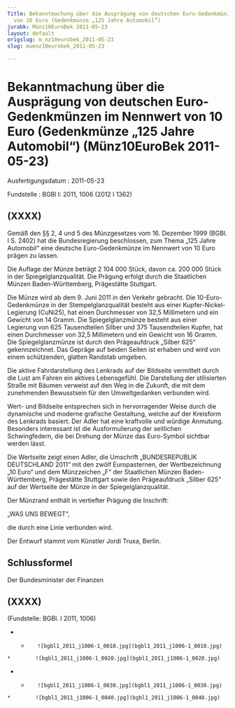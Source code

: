 ```yaml
---
Title: Bekanntmachung über die Ausprägung von deutschen Euro-Gedenkmünzen im Nennwert
  von 10 Euro (Gedenkmünze „125 Jahre Automobil“)
jurabk: Münz10EuroBek 2011-05-23
layout: default
origslug: m_nz10eurobek_2011-05-23
slug: muenz10eurobek_2011-05-23

---
```


# Bekanntmachung über die Ausprägung von deutschen Euro-Gedenkmünzen im Nennwert von 10 Euro (Gedenkmünze „125 Jahre Automobil“) (Münz10EuroBek 2011-05-23)

Ausfertigungsdatum
:   2011-05-23

Fundstelle
:   BGBl I: 2011, 1006 (2012 I 1362)


## (XXXX)

Gemäß den §§ 2, 4 und 5 des Münzgesetzes vom 16. Dezember 1999 (BGBl.
I S. 2402) hat die Bundesregierung beschlossen, zum Thema „125 Jahre
Automobil“ eine deutsche Euro-Gedenkmünze im Nennwert von 10 Euro
prägen zu lassen.

Die Auflage der Münze beträgt 2 104 000 Stück, davon ca. 200 000 Stück
in der Spiegelglanzqualität. Die Prägung erfolgt durch die Staatlichen
Münzen Baden-Württemberg, Prägestätte Stuttgart.

Die Münze wird ab dem 9. Juni 2011 in den Verkehr gebracht. Die
10-Euro-Gedenkmünze in der Stempelglanzqualität besteht aus einer
Kupfer-Nickel-Legierung (CuNi25), hat einen Durchmesser von 32,5
Millimetern und ein Gewicht von 14 Gramm. Die Spiegelglanzmünze
besteht aus einer Legierung von 625 Tausendteilen Silber und 375
Tausendteilen Kupfer, hat einen Durchmesser von 32,5 Millimetern und
ein Gewicht von 16 Gramm. Die Spiegelglanzmünze ist durch den
Prägeaufdruck „Silber 625“ gekennzeichnet. Das Gepräge auf beiden
Seiten ist erhaben und wird von einem schützenden, glatten Randstab
umgeben.

Die aktive Fahrdarstellung des Lenkrads auf der Bildseite vermittelt
durch die Lust am Fahren ein aktives Lebensgefühl. Die Darstellung der
stilisierten Straße mit Bäumen verweist auf den Weg in die Zukunft,
die mit dem zunehmenden Bewusstsein für den Umweltgedanken verbunden
wird.

Wert- und Bildseite entsprechen sich in hervorragender Weise durch die
dynamische und moderne grafische Gestaltung, welche auf der Kreisform
des Lenkrads basiert. Der Adler hat eine kraftvolle und würdige
Anmutung. Besonders interessant ist die Ausformulierung der seitlichen
Schwingfedern, die bei Drehung der Münze das Euro-Symbol sichtbar
werden lässt.

Die Wertseite zeigt einen Adler, die Umschrift „BUNDESREPUBLIK
DEUTSCHLAND 2011“ mit den zwölf Europasternen, der Wertbezeichnung „10
Euro“ und dem Münzzeichen „F“ der Staatlichen Münzen Baden-
Württemberg, Prägestätte Stuttgart sowie den Prägeaufdruck „Silber
625“ auf der Wertseite der Münze in der Spiegelglanzqualität.

Der Münzrand enthält in vertiefter Prägung die Inschrift:

„WAS UNS BEWEGT“,

die durch eine Linie verbunden wird.

Der Entwurf stammt vom Künstler Jordi Truxa, Berlin.


## Schlussformel

Der Bundesminister der Finanzen


## (XXXX)

(Fundstelle: BGBl. I 2011, 1006)


*    *        ![bgbl1_2011_j1006-1_0010.jpg](bgbl1_2011_j1006-1_0010.jpg)
    *        ![bgbl1_2011_j1006-1_0020.jpg](bgbl1_2011_j1006-1_0020.jpg)

*    *        ![bgbl1_2011_j1006-1_0030.jpg](bgbl1_2011_j1006-1_0030.jpg)
    *        ![bgbl1_2011_j1006-1_0040.jpg](bgbl1_2011_j1006-1_0040.jpg)


